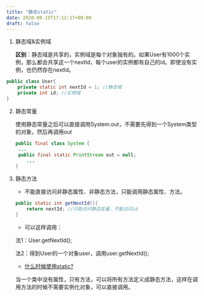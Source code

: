 ```yaml
---
title: "静态static"
date: 2020-08-15T17:12:17+08:00
draft: false
---
```


1. 静态域&实例域 

   **区别**：静态域是共享的，实例域是每个对象独有的。如果User有1000个实例，那么都会共享这一个nextId，每个user的实例都有自己的id。即使没有实例，也仍然存在nextId。

```java
public class User{    
    private static int nextId = 1; //静态域    
    private int id; //实例域
}
```

2. 静态常量

   使用静态常量之后可以直接调用System.out，不需要先得到一个System类型的对象，然后再调用out

   ```java
   public final class System {
   	...
   	public final static PrintStream out = null;
       ...
   }
   ```

3. 静态方法

   + 不能直接访问非静态属性、非静态方法，只能调用静态属性、方法。

   ```java
   public static int getNextId(){    
       return nextId; //只能访问静态变量，不能访问id
   }
   ```

   + 可以这样调用：

   法1：User.getNextId();

   法2：得到User的一个对象user，调用user.getNextId();

   + <u>什么时候使用static?</u>

   当一个类中没有属性，只有方法，可以将所有方法定义成静态方法，这样在调用方法的时候不需要实例化对象，可以直接调用。	

